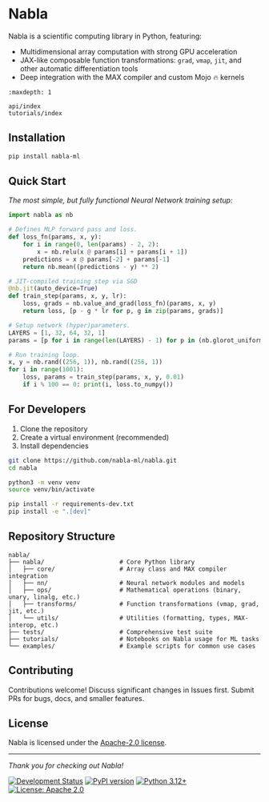 # Nabla

Nabla is a scientific computing library in Python, featuring:

- Multidimensional array computation with strong GPU acceleration
- JAX-like composable function transformations: `grad`, `vmap`, `jit`, and other automatic differentiation tools
- Deep integration with the MAX compiler and custom Mojo 🔥 kernels

```{toctree}
:maxdepth: 1

api/index
tutorials/index
```

## Installation

```bash
pip install nabla-ml
```

## Quick Start

*The most simple, but fully functional Neural Network training setup:*

```python
import nabla as nb

# Defines MLP forward pass and loss.
def loss_fn(params, x, y):
    for i in range(0, len(params) - 2, 2):
        x = nb.relu(x @ params[i] + params[i + 1])
    predictions = x @ params[-2] + params[-1]
    return nb.mean((predictions - y) ** 2)

# JIT-compiled training step via SGD
@nb.jit(auto_device=True)
def train_step(params, x, y, lr):
    loss, grads = nb.value_and_grad(loss_fn)(params, x, y)
    return loss, [p - g * lr for p, g in zip(params, grads)]

# Setup network (hyper)parameters.
LAYERS = [1, 32, 64, 32, 1]
params = [p for i in range(len(LAYERS) - 1) for p in (nb.glorot_uniform((LAYERS[i], LAYERS[i + 1])), nb.zeros((1, LAYERS[i + 1])),)]

# Run training loop.
x, y = nb.rand((256, 1)), nb.rand((256, 1))
for i in range(1001):
    loss, params = train_step(params, x, y, 0.01)
    if i % 100 == 0: print(i, loss.to_numpy())
```

## For Developers

1. Clone the repository
2. Create a virtual environment (recommended)
3. Install dependencies

```bash
git clone https://github.com/nabla-ml/nabla.git
cd nabla

python3 -m venv venv
source venv/bin/activate

pip install -r requirements-dev.txt
pip install -e ".[dev]"
```

## Repository Structure

<!-- ![alt text](assets/image.png) -->

```text
nabla/
├── nabla/                     # Core Python library
│   ├── core/                  # Array class and MAX compiler integration
│   ├── nn/                    # Neural network modules and models
│   ├── ops/                   # Mathematical operations (binary, unary, linalg, etc.)
│   ├── transforms/            # Function transformations (vmap, grad, jit, etc.)
│   └── utils/                 # Utilities (formatting, types, MAX-interop, etc.)
├── tests/                     # Comprehensive test suite
├── tutorials/                 # Notebooks on Nabla usage for ML tasks
└── examples/                  # Example scripts for common use cases
```

## Contributing

Contributions welcome! Discuss significant changes in Issues first. Submit PRs for bugs, docs, and smaller features.

## License

Nabla is licensed under the [Apache-2.0 license](https://github.com/nabla-ml/nabla/blob/main/LICENSE).

---

*Thank you for checking out Nabla!*

[![Development Status](https://img.shields.io/badge/status-pre--alpha-red)](https://github.com/nabla-ml/nabla)
[![PyPI version](https://badge.fury.io/py/nabla-ml.svg)](https://badge.fury.io/py/nabla-ml)
[![Python 3.12+](https://img.shields.io/badge/python-3.12+-blue.svg)](https://www.python.org/downloads/)
[![License: Apache 2.0](https://img.shields.io/badge/license-Apache%202.0-blue.svg)](https://www.apache.org/licenses/LICENSE-2.0)